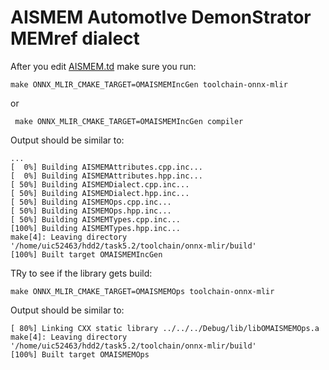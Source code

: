 # AISMEM	**A**utomot**I**ve Demon**S**trator **MEM**ref dialect

After you edit [AISMEM.td](AISMEM.td) make sure you run:  
```
make ONNX_MLIR_CMAKE_TARGET=OMAISMEMIncGen toolchain-onnx-mlir
```
or  
```
 make ONNX_MLIR_CMAKE_TARGET=OMAISMEMIncGen compiler
 ```
Output should be similar to:
```
...
[  0%] Building AISMEMAttributes.cpp.inc...
[  0%] Building AISMEMAttributes.hpp.inc...
[ 50%] Building AISMEMDialect.cpp.inc...
[ 50%] Building AISMEMDialect.hpp.inc...
[ 50%] Building AISMEMOps.cpp.inc...
[ 50%] Building AISMEMOps.hpp.inc...
[ 50%] Building AISMEMTypes.cpp.inc...
[100%] Building AISMEMTypes.hpp.inc...
make[4]: Leaving directory '/home/uic52463/hdd2/task5.2/toolchain/onnx-mlir/build'
[100%] Built target OMAISMEMIncGen
```

TRy to see if the library gets build:

```
make ONNX_MLIR_CMAKE_TARGET=OMAISMEMOps toolchain-onnx-mlir
```
Output should be similar to: 
```
[ 80%] Linking CXX static library ../../../Debug/lib/libOMAISMEMOps.a
make[4]: Leaving directory '/home/uic52463/hdd2/task5.2/toolchain/onnx-mlir/build'
[100%] Built target OMAISMEMOps
```